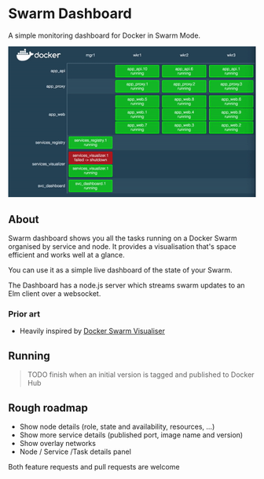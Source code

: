# Swarm Dashboard

A simple monitoring dashboard for Docker in Swarm Mode.

![Example Dashboaerd](./swarm.gif)

## About

Swarm dashboard shows you all the tasks running on a Docker Swarm organised
by service and node. It provides a visualisation that's space efficient
and works well at a glance.

You can use it as a simple live dashboard of the state of your Swarm.

The Dashboard has a node.js server which streams swarm updates to an Elm client
over a websocket.

### Prior art

* Heavily inspired by [Docker Swarm Visualiser](https://github.com/dockersamples/docker-swarm-visualizer)

## Running

> TODO finish when an initial version is tagged and published to Docker Hub

## Rough roadmap

* Show node details (role, state and availability, resources, ...)
* Show more service details (published port, image name and version)
* Show overlay networks
* Node / Service /Task details panel

Both feature requests and pull requests are welcome
